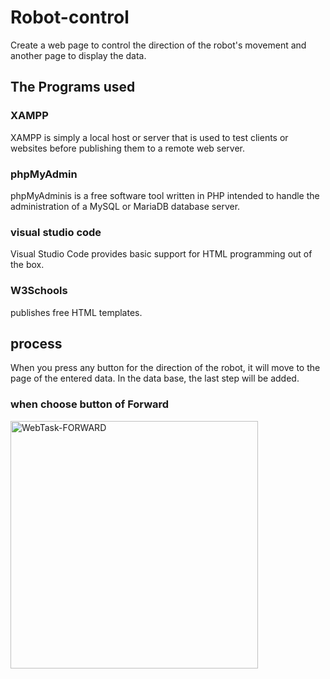 # Robot-control
Create a web page to control the direction of the robot's movement and another page to display the data.
## The Programs used
### XAMPP
XAMPP is simply a local host or server that is used to test clients or websites before publishing them to a remote web server. 
### phpMyAdmin
phpMyAdminis is a free software tool written in PHP intended to handle the administration of a MySQL or MariaDB database server. 
### visual studio code
Visual Studio Code provides basic support for HTML programming out of the box. 
### W3Schools
publishes free HTML templates.
## process
When you press any button for the direction of the robot, it will move to the page of the entered data. In the data base, the last step will be added.
### when choose button of Forward
<img width="396" alt="WebTask-FORWARD" src="https://github.com/Razanalshaeri/Robot-control/assets/135154136/aba16811-ca1f-45a7-a0f1-22838e05baff">

